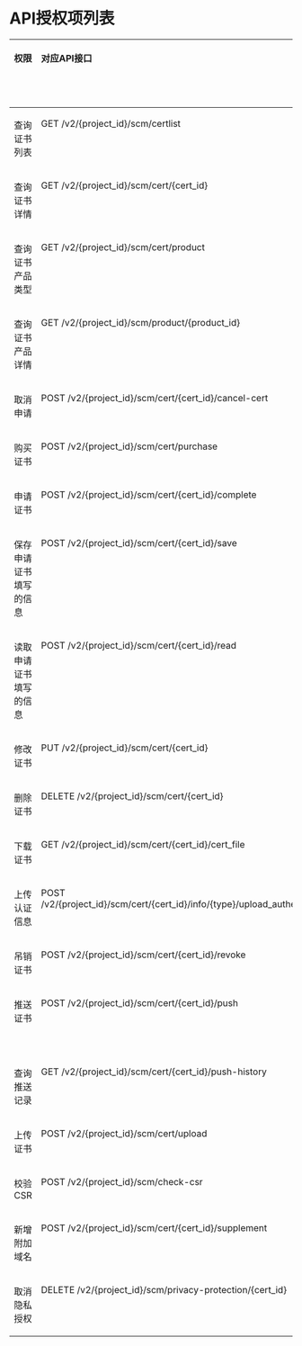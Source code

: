 # API授权项列表<a name="scm_02_0041"></a>

<a name="table17904541184618"></a>
<table><thead align="left"><tr id="row990434134614"><th class="cellrowborder" valign="top" width="15.58%" id="mcps1.1.7.1.1"><p id="p12905341114619"><a name="p12905341114619"></a><a name="p12905341114619"></a>权限</p>
</th>
<th class="cellrowborder" valign="top" width="34.42%" id="mcps1.1.7.1.2"><p id="p53051820144715"><a name="p53051820144715"></a><a name="p53051820144715"></a>对应API接口</p>
</th>
<th class="cellrowborder" valign="top" width="16%" id="mcps1.1.7.1.3"><p id="p390510419461"><a name="p390510419461"></a><a name="p390510419461"></a>授权项（Action）</p>
</th>
<th class="cellrowborder" valign="top" width="16%" id="mcps1.1.7.1.4"><p id="p16559185513472"><a name="p16559185513472"></a><a name="p16559185513472"></a>依赖的授权项</p>
</th>
<th class="cellrowborder" valign="top" width="9%" id="mcps1.1.7.1.5"><p id="p18181050174813"><a name="p18181050174813"></a><a name="p18181050174813"></a>IAM项目</p>
<p id="p1018265014811"><a name="p1018265014811"></a><a name="p1018265014811"></a>(Project)</p>
</th>
<th class="cellrowborder" valign="top" width="9%" id="mcps1.1.7.1.6"><p id="p8748195614484"><a name="p8748195614484"></a><a name="p8748195614484"></a>企业项目</p>
<p id="p127481256174817"><a name="p127481256174817"></a><a name="p127481256174817"></a>(Enterprise Project)</p>
</th>
</tr>
</thead>
<tbody><tr id="row17905941134613"><td class="cellrowborder" valign="top" width="15.58%" headers="mcps1.1.7.1.1 "><p id="p5905441114612"><a name="p5905441114612"></a><a name="p5905441114612"></a>查询证书列表</p>
</td>
<td class="cellrowborder" valign="top" width="34.42%" headers="mcps1.1.7.1.2 "><p id="p1130562044714"><a name="p1130562044714"></a><a name="p1130562044714"></a>GET /v2/{project_id}/scm/certlist</p>
</td>
<td class="cellrowborder" valign="top" width="16%" headers="mcps1.1.7.1.3 "><p id="p3905134114465"><a name="p3905134114465"></a><a name="p3905134114465"></a>scm:cert:list</p>
</td>
<td class="cellrowborder" valign="top" width="16%" headers="mcps1.1.7.1.4 "><p id="p1255916554474"><a name="p1255916554474"></a><a name="p1255916554474"></a>-</p>
</td>
<td class="cellrowborder" valign="top" width="9%" headers="mcps1.1.7.1.5 "><p id="p11546132134813"><a name="p11546132134813"></a><a name="p11546132134813"></a>√</p>
</td>
<td class="cellrowborder" valign="top" width="9%" headers="mcps1.1.7.1.6 "><p id="p36331236204818"><a name="p36331236204818"></a><a name="p36331236204818"></a>x</p>
</td>
</tr>
<tr id="row3905174184615"><td class="cellrowborder" valign="top" width="15.58%" headers="mcps1.1.7.1.1 "><p id="p2905184117466"><a name="p2905184117466"></a><a name="p2905184117466"></a>查询证书详情</p>
</td>
<td class="cellrowborder" valign="top" width="34.42%" headers="mcps1.1.7.1.2 "><p id="p16305162044713"><a name="p16305162044713"></a><a name="p16305162044713"></a>GET /v2/{project_id}/scm/cert/{cert_id}</p>
</td>
<td class="cellrowborder" valign="top" width="16%" headers="mcps1.1.7.1.3 "><p id="p15905341164617"><a name="p15905341164617"></a><a name="p15905341164617"></a>scm:cert:get</p>
</td>
<td class="cellrowborder" valign="top" width="16%" headers="mcps1.1.7.1.4 "><p id="p1955915552473"><a name="p1955915552473"></a><a name="p1955915552473"></a>-</p>
</td>
<td class="cellrowborder" valign="top" width="9%" headers="mcps1.1.7.1.5 "><p id="p434118593490"><a name="p434118593490"></a><a name="p434118593490"></a>√</p>
</td>
<td class="cellrowborder" valign="top" width="9%" headers="mcps1.1.7.1.6 "><p id="p33429594494"><a name="p33429594494"></a><a name="p33429594494"></a>x</p>
</td>
</tr>
<tr id="row79063419461"><td class="cellrowborder" valign="top" width="15.58%" headers="mcps1.1.7.1.1 "><p id="p290644119467"><a name="p290644119467"></a><a name="p290644119467"></a>查询证书产品类型</p>
</td>
<td class="cellrowborder" valign="top" width="34.42%" headers="mcps1.1.7.1.2 "><p id="p530642044711"><a name="p530642044711"></a><a name="p530642044711"></a>GET /v2/{project_id}/scm/cert/product</p>
</td>
<td class="cellrowborder" valign="top" width="16%" headers="mcps1.1.7.1.3 "><p id="p890684120462"><a name="p890684120462"></a><a name="p890684120462"></a>scm:certType:get</p>
</td>
<td class="cellrowborder" valign="top" width="16%" headers="mcps1.1.7.1.4 "><p id="p355925516476"><a name="p355925516476"></a><a name="p355925516476"></a>-</p>
</td>
<td class="cellrowborder" valign="top" width="9%" headers="mcps1.1.7.1.5 "><p id="p16975218507"><a name="p16975218507"></a><a name="p16975218507"></a>√</p>
</td>
<td class="cellrowborder" valign="top" width="9%" headers="mcps1.1.7.1.6 "><p id="p1269810217504"><a name="p1269810217504"></a><a name="p1269810217504"></a>x</p>
</td>
</tr>
<tr id="row9906174194619"><td class="cellrowborder" valign="top" width="15.58%" headers="mcps1.1.7.1.1 "><p id="p109061841104613"><a name="p109061841104613"></a><a name="p109061841104613"></a>查询证书产品详情</p>
</td>
<td class="cellrowborder" valign="top" width="34.42%" headers="mcps1.1.7.1.2 "><p id="p133068206474"><a name="p133068206474"></a><a name="p133068206474"></a>GET /v2/{project_id}/scm/product/{product_id}</p>
</td>
<td class="cellrowborder" valign="top" width="16%" headers="mcps1.1.7.1.3 "><p id="p9907144114463"><a name="p9907144114463"></a><a name="p9907144114463"></a>scm:certProduct:get</p>
</td>
<td class="cellrowborder" valign="top" width="16%" headers="mcps1.1.7.1.4 "><p id="p175595559479"><a name="p175595559479"></a><a name="p175595559479"></a>-</p>
</td>
<td class="cellrowborder" valign="top" width="9%" headers="mcps1.1.7.1.5 "><p id="p153769615013"><a name="p153769615013"></a><a name="p153769615013"></a>√</p>
</td>
<td class="cellrowborder" valign="top" width="9%" headers="mcps1.1.7.1.6 "><p id="p1137611625012"><a name="p1137611625012"></a><a name="p1137611625012"></a>x</p>
</td>
</tr>
<tr id="row9907114118466"><td class="cellrowborder" valign="top" width="15.58%" headers="mcps1.1.7.1.1 "><p id="p0907144174610"><a name="p0907144174610"></a><a name="p0907144174610"></a>取消申请</p>
</td>
<td class="cellrowborder" valign="top" width="34.42%" headers="mcps1.1.7.1.2 "><p id="p133061120124717"><a name="p133061120124717"></a><a name="p133061120124717"></a>POST /v2/{project_id}/scm/cert/{cert_id}/cancel-cert</p>
</td>
<td class="cellrowborder" valign="top" width="16%" headers="mcps1.1.7.1.3 "><p id="p17907204112464"><a name="p17907204112464"></a><a name="p17907204112464"></a>scm:cert:cancel</p>
</td>
<td class="cellrowborder" valign="top" width="16%" headers="mcps1.1.7.1.4 "><p id="p1155955515478"><a name="p1155955515478"></a><a name="p1155955515478"></a>-</p>
</td>
<td class="cellrowborder" valign="top" width="9%" headers="mcps1.1.7.1.5 "><p id="p14240111120504"><a name="p14240111120504"></a><a name="p14240111120504"></a>√</p>
</td>
<td class="cellrowborder" valign="top" width="9%" headers="mcps1.1.7.1.6 "><p id="p10241171135019"><a name="p10241171135019"></a><a name="p10241171135019"></a>x</p>
</td>
</tr>
<tr id="row19151341114619"><td class="cellrowborder" valign="top" width="15.58%" headers="mcps1.1.7.1.1 "><p id="p10915104114616"><a name="p10915104114616"></a><a name="p10915104114616"></a>购买证书</p>
</td>
<td class="cellrowborder" valign="top" width="34.42%" headers="mcps1.1.7.1.2 "><p id="p630632019471"><a name="p630632019471"></a><a name="p630632019471"></a>POST /v2/{project_id}/scm/cert/purchase</p>
</td>
<td class="cellrowborder" valign="top" width="16%" headers="mcps1.1.7.1.3 "><p id="p18915184113469"><a name="p18915184113469"></a><a name="p18915184113469"></a>scm:cert:purchase</p>
</td>
<td class="cellrowborder" valign="top" width="16%" headers="mcps1.1.7.1.4 "><p id="p9559055204716"><a name="p9559055204716"></a><a name="p9559055204716"></a>-</p>
</td>
<td class="cellrowborder" valign="top" width="9%" headers="mcps1.1.7.1.5 "><p id="p17564111619504"><a name="p17564111619504"></a><a name="p17564111619504"></a>√</p>
</td>
<td class="cellrowborder" valign="top" width="9%" headers="mcps1.1.7.1.6 "><p id="p20565181615017"><a name="p20565181615017"></a><a name="p20565181615017"></a>x</p>
</td>
</tr>
<tr id="row1291624113462"><td class="cellrowborder" valign="top" width="15.58%" headers="mcps1.1.7.1.1 "><p id="p991624119461"><a name="p991624119461"></a><a name="p991624119461"></a>申请证书</p>
</td>
<td class="cellrowborder" valign="top" width="34.42%" headers="mcps1.1.7.1.2 "><p id="p153063202477"><a name="p153063202477"></a><a name="p153063202477"></a>POST /v2/{project_id}/scm/cert/{cert_id}/complete</p>
</td>
<td class="cellrowborder" valign="top" width="16%" headers="mcps1.1.7.1.3 "><p id="p1791724111469"><a name="p1791724111469"></a><a name="p1791724111469"></a>scm:cert:complete</p>
</td>
<td class="cellrowborder" valign="top" width="16%" headers="mcps1.1.7.1.4 "><p id="p255913558479"><a name="p255913558479"></a><a name="p255913558479"></a>-</p>
</td>
<td class="cellrowborder" valign="top" width="9%" headers="mcps1.1.7.1.5 "><p id="p1657441865012"><a name="p1657441865012"></a><a name="p1657441865012"></a>√</p>
</td>
<td class="cellrowborder" valign="top" width="9%" headers="mcps1.1.7.1.6 "><p id="p145741218145012"><a name="p145741218145012"></a><a name="p145741218145012"></a>x</p>
</td>
</tr>
<tr id="row79178411460"><td class="cellrowborder" valign="top" width="15.58%" headers="mcps1.1.7.1.1 "><p id="p13917241174616"><a name="p13917241174616"></a><a name="p13917241174616"></a>保存申请证书填写的信息</p>
</td>
<td class="cellrowborder" valign="top" width="34.42%" headers="mcps1.1.7.1.2 "><p id="p530610208474"><a name="p530610208474"></a><a name="p530610208474"></a>POST /v2/{project_id}/scm/cert/{cert_id}/save</p>
</td>
<td class="cellrowborder" valign="top" width="16%" headers="mcps1.1.7.1.3 "><p id="p129171241174612"><a name="p129171241174612"></a><a name="p129171241174612"></a>scm:cert:complete</p>
</td>
<td class="cellrowborder" valign="top" width="16%" headers="mcps1.1.7.1.4 "><p id="p855917558470"><a name="p855917558470"></a><a name="p855917558470"></a>-</p>
</td>
<td class="cellrowborder" valign="top" width="9%" headers="mcps1.1.7.1.5 "><p id="p10497132075018"><a name="p10497132075018"></a><a name="p10497132075018"></a>√</p>
</td>
<td class="cellrowborder" valign="top" width="9%" headers="mcps1.1.7.1.6 "><p id="p18497132017502"><a name="p18497132017502"></a><a name="p18497132017502"></a>x</p>
</td>
</tr>
<tr id="row13917194112465"><td class="cellrowborder" valign="top" width="15.58%" headers="mcps1.1.7.1.1 "><p id="p9917341194614"><a name="p9917341194614"></a><a name="p9917341194614"></a>读取申请证书填写的信息</p>
</td>
<td class="cellrowborder" valign="top" width="34.42%" headers="mcps1.1.7.1.2 "><p id="p5306132015476"><a name="p5306132015476"></a><a name="p5306132015476"></a>POST /v2/{project_id}/scm/cert/{cert_id}/read</p>
</td>
<td class="cellrowborder" valign="top" width="16%" headers="mcps1.1.7.1.3 "><p id="p2917164154616"><a name="p2917164154616"></a><a name="p2917164154616"></a>scm:cert:complete</p>
</td>
<td class="cellrowborder" valign="top" width="16%" headers="mcps1.1.7.1.4 "><p id="p19560145524713"><a name="p19560145524713"></a><a name="p19560145524713"></a>-</p>
</td>
<td class="cellrowborder" valign="top" width="9%" headers="mcps1.1.7.1.5 "><p id="p15312422175020"><a name="p15312422175020"></a><a name="p15312422175020"></a>√</p>
</td>
<td class="cellrowborder" valign="top" width="9%" headers="mcps1.1.7.1.6 "><p id="p331212212506"><a name="p331212212506"></a><a name="p331212212506"></a>x</p>
</td>
</tr>
<tr id="row1791824111468"><td class="cellrowborder" valign="top" width="15.58%" headers="mcps1.1.7.1.1 "><p id="p109180411462"><a name="p109180411462"></a><a name="p109180411462"></a>修改证书</p>
</td>
<td class="cellrowborder" valign="top" width="34.42%" headers="mcps1.1.7.1.2 "><p id="p2307202034713"><a name="p2307202034713"></a><a name="p2307202034713"></a>PUT /v2/{project_id}/scm/cert/{cert_id}</p>
</td>
<td class="cellrowborder" valign="top" width="16%" headers="mcps1.1.7.1.3 "><p id="p15918141114616"><a name="p15918141114616"></a><a name="p15918141114616"></a>scm:cert:edit</p>
</td>
<td class="cellrowborder" valign="top" width="16%" headers="mcps1.1.7.1.4 "><p id="p17560255104717"><a name="p17560255104717"></a><a name="p17560255104717"></a>-</p>
</td>
<td class="cellrowborder" valign="top" width="9%" headers="mcps1.1.7.1.5 "><p id="p146816240503"><a name="p146816240503"></a><a name="p146816240503"></a>√</p>
</td>
<td class="cellrowborder" valign="top" width="9%" headers="mcps1.1.7.1.6 "><p id="p1468152495017"><a name="p1468152495017"></a><a name="p1468152495017"></a>x</p>
</td>
</tr>
<tr id="row19191241104617"><td class="cellrowborder" valign="top" width="15.58%" headers="mcps1.1.7.1.1 "><p id="p6919194118461"><a name="p6919194118461"></a><a name="p6919194118461"></a>删除证书</p>
</td>
<td class="cellrowborder" valign="top" width="34.42%" headers="mcps1.1.7.1.2 "><p id="p6307182074710"><a name="p6307182074710"></a><a name="p6307182074710"></a>DELETE /v2/{project_id}/scm/cert/{cert_id}</p>
</td>
<td class="cellrowborder" valign="top" width="16%" headers="mcps1.1.7.1.3 "><p id="p9919194117467"><a name="p9919194117467"></a><a name="p9919194117467"></a>scm:cert:delete</p>
</td>
<td class="cellrowborder" valign="top" width="16%" headers="mcps1.1.7.1.4 "><p id="p145601455184711"><a name="p145601455184711"></a><a name="p145601455184711"></a>-</p>
</td>
<td class="cellrowborder" valign="top" width="9%" headers="mcps1.1.7.1.5 "><p id="p0461278508"><a name="p0461278508"></a><a name="p0461278508"></a>√</p>
</td>
<td class="cellrowborder" valign="top" width="9%" headers="mcps1.1.7.1.6 "><p id="p13467275506"><a name="p13467275506"></a><a name="p13467275506"></a>x</p>
</td>
</tr>
<tr id="row4919184114618"><td class="cellrowborder" valign="top" width="15.58%" headers="mcps1.1.7.1.1 "><p id="p139198419461"><a name="p139198419461"></a><a name="p139198419461"></a>下载证书</p>
</td>
<td class="cellrowborder" valign="top" width="34.42%" headers="mcps1.1.7.1.2 "><p id="p11307220194719"><a name="p11307220194719"></a><a name="p11307220194719"></a>GET /v2/{project_id}/scm/cert/{cert_id}/cert_file</p>
</td>
<td class="cellrowborder" valign="top" width="16%" headers="mcps1.1.7.1.3 "><p id="p79196411468"><a name="p79196411468"></a><a name="p79196411468"></a>scm:cert:download</p>
</td>
<td class="cellrowborder" valign="top" width="16%" headers="mcps1.1.7.1.4 "><p id="p856095524711"><a name="p856095524711"></a><a name="p856095524711"></a>-</p>
</td>
<td class="cellrowborder" valign="top" width="9%" headers="mcps1.1.7.1.5 "><p id="p19941928115018"><a name="p19941928115018"></a><a name="p19941928115018"></a>√</p>
</td>
<td class="cellrowborder" valign="top" width="9%" headers="mcps1.1.7.1.6 "><p id="p15994152815016"><a name="p15994152815016"></a><a name="p15994152815016"></a>x</p>
</td>
</tr>
<tr id="row19201841174620"><td class="cellrowborder" valign="top" width="15.58%" headers="mcps1.1.7.1.1 "><p id="p1492004117461"><a name="p1492004117461"></a><a name="p1492004117461"></a>上传认证信息</p>
</td>
<td class="cellrowborder" valign="top" width="34.42%" headers="mcps1.1.7.1.2 "><p id="p830718203473"><a name="p830718203473"></a><a name="p830718203473"></a>POST /v2/{project_id}/scm/cert/{cert_id}/info/{type}/upload_authentication</p>
</td>
<td class="cellrowborder" valign="top" width="16%" headers="mcps1.1.7.1.3 "><p id="p17920141124619"><a name="p17920141124619"></a><a name="p17920141124619"></a>scm:cert:complete</p>
</td>
<td class="cellrowborder" valign="top" width="16%" headers="mcps1.1.7.1.4 "><p id="p18560145512473"><a name="p18560145512473"></a><a name="p18560145512473"></a>-</p>
</td>
<td class="cellrowborder" valign="top" width="9%" headers="mcps1.1.7.1.5 "><p id="p1927503117501"><a name="p1927503117501"></a><a name="p1927503117501"></a>√</p>
</td>
<td class="cellrowborder" valign="top" width="9%" headers="mcps1.1.7.1.6 "><p id="p12751131165012"><a name="p12751131165012"></a><a name="p12751131165012"></a>x</p>
</td>
</tr>
<tr id="row1792010411466"><td class="cellrowborder" valign="top" width="15.58%" headers="mcps1.1.7.1.1 "><p id="p7920174114465"><a name="p7920174114465"></a><a name="p7920174114465"></a>吊销证书</p>
</td>
<td class="cellrowborder" valign="top" width="34.42%" headers="mcps1.1.7.1.2 "><p id="p23071420104718"><a name="p23071420104718"></a><a name="p23071420104718"></a>POST /v2/{project_id}/scm/cert/{cert_id}/revoke</p>
</td>
<td class="cellrowborder" valign="top" width="16%" headers="mcps1.1.7.1.3 "><p id="p149203418462"><a name="p149203418462"></a><a name="p149203418462"></a>scm:cert:revoke</p>
</td>
<td class="cellrowborder" valign="top" width="16%" headers="mcps1.1.7.1.4 "><p id="p115607558479"><a name="p115607558479"></a><a name="p115607558479"></a>-</p>
</td>
<td class="cellrowborder" valign="top" width="9%" headers="mcps1.1.7.1.5 "><p id="p226217334502"><a name="p226217334502"></a><a name="p226217334502"></a>√</p>
</td>
<td class="cellrowborder" valign="top" width="9%" headers="mcps1.1.7.1.6 "><p id="p132627332502"><a name="p132627332502"></a><a name="p132627332502"></a>x</p>
</td>
</tr>
<tr id="row169218412468"><td class="cellrowborder" valign="top" width="15.58%" headers="mcps1.1.7.1.1 "><p id="p14921154114619"><a name="p14921154114619"></a><a name="p14921154114619"></a>推送证书</p>
</td>
<td class="cellrowborder" valign="top" width="34.42%" headers="mcps1.1.7.1.2 "><p id="p113071120124718"><a name="p113071120124718"></a><a name="p113071120124718"></a>POST /v2/{project_id}/scm/cert/{cert_id}/push</p>
</td>
<td class="cellrowborder" valign="top" width="16%" headers="mcps1.1.7.1.3 "><p id="p69211241204614"><a name="p69211241204614"></a><a name="p69211241204614"></a>scm:cert:push</p>
</td>
<td class="cellrowborder" valign="top" width="16%" headers="mcps1.1.7.1.4 "><p id="p192118411461"><a name="p192118411461"></a><a name="p192118411461"></a>推送至CDN时，还需要添加如下授权项：</p>
<p id="p13921441154616"><a name="p13921441154616"></a><a name="p13921441154616"></a>cdn:configuration:queryHttpsConf</p>
</td>
<td class="cellrowborder" valign="top" width="9%" headers="mcps1.1.7.1.5 "><p id="p79706347506"><a name="p79706347506"></a><a name="p79706347506"></a>√</p>
</td>
<td class="cellrowborder" valign="top" width="9%" headers="mcps1.1.7.1.6 "><p id="p109701034145012"><a name="p109701034145012"></a><a name="p109701034145012"></a>x</p>
</td>
</tr>
<tr id="row13922164104611"><td class="cellrowborder" valign="top" width="15.58%" headers="mcps1.1.7.1.1 "><p id="p1992274134611"><a name="p1992274134611"></a><a name="p1992274134611"></a>查询推送记录</p>
</td>
<td class="cellrowborder" valign="top" width="34.42%" headers="mcps1.1.7.1.2 "><p id="p19307152014476"><a name="p19307152014476"></a><a name="p19307152014476"></a>GET /v2/{project_id}/scm/cert/{cert_id}/push-history</p>
</td>
<td class="cellrowborder" valign="top" width="16%" headers="mcps1.1.7.1.3 "><p id="p19221141204618"><a name="p19221141204618"></a><a name="p19221141204618"></a>scm:pushHistory:list</p>
</td>
<td class="cellrowborder" valign="top" width="16%" headers="mcps1.1.7.1.4 "><p id="p856085514718"><a name="p856085514718"></a><a name="p856085514718"></a>-</p>
</td>
<td class="cellrowborder" valign="top" width="9%" headers="mcps1.1.7.1.5 "><p id="p111331337165020"><a name="p111331337165020"></a><a name="p111331337165020"></a>√</p>
</td>
<td class="cellrowborder" valign="top" width="9%" headers="mcps1.1.7.1.6 "><p id="p41349370500"><a name="p41349370500"></a><a name="p41349370500"></a>x</p>
</td>
</tr>
<tr id="row1592254144611"><td class="cellrowborder" valign="top" width="15.58%" headers="mcps1.1.7.1.1 "><p id="p5922184120466"><a name="p5922184120466"></a><a name="p5922184120466"></a>上传证书</p>
</td>
<td class="cellrowborder" valign="top" width="34.42%" headers="mcps1.1.7.1.2 "><p id="p5307420194712"><a name="p5307420194712"></a><a name="p5307420194712"></a>POST /v2/{project_id}/scm/cert/upload</p>
</td>
<td class="cellrowborder" valign="top" width="16%" headers="mcps1.1.7.1.3 "><p id="p139221141174612"><a name="p139221141174612"></a><a name="p139221141174612"></a>scm:cert:upload</p>
</td>
<td class="cellrowborder" valign="top" width="16%" headers="mcps1.1.7.1.4 "><p id="p256015554710"><a name="p256015554710"></a><a name="p256015554710"></a>-</p>
</td>
<td class="cellrowborder" valign="top" width="9%" headers="mcps1.1.7.1.5 "><p id="p37861438195014"><a name="p37861438195014"></a><a name="p37861438195014"></a>√</p>
</td>
<td class="cellrowborder" valign="top" width="9%" headers="mcps1.1.7.1.6 "><p id="p07861438105019"><a name="p07861438105019"></a><a name="p07861438105019"></a>x</p>
</td>
</tr>
<tr id="row892344114616"><td class="cellrowborder" valign="top" width="15.58%" headers="mcps1.1.7.1.1 "><p id="p18923114117461"><a name="p18923114117461"></a><a name="p18923114117461"></a>校验CSR</p>
</td>
<td class="cellrowborder" valign="top" width="34.42%" headers="mcps1.1.7.1.2 "><p id="p1230812207479"><a name="p1230812207479"></a><a name="p1230812207479"></a>POST /v2/{project_id}/scm/check-csr</p>
</td>
<td class="cellrowborder" valign="top" width="16%" headers="mcps1.1.7.1.3 "><p id="p192354154613"><a name="p192354154613"></a><a name="p192354154613"></a>scm:cert:complete</p>
</td>
<td class="cellrowborder" valign="top" width="16%" headers="mcps1.1.7.1.4 "><p id="p125601355204713"><a name="p125601355204713"></a><a name="p125601355204713"></a>-</p>
</td>
<td class="cellrowborder" valign="top" width="9%" headers="mcps1.1.7.1.5 "><p id="p177331440105014"><a name="p177331440105014"></a><a name="p177331440105014"></a>√</p>
</td>
<td class="cellrowborder" valign="top" width="9%" headers="mcps1.1.7.1.6 "><p id="p67331040195012"><a name="p67331040195012"></a><a name="p67331040195012"></a>x</p>
</td>
</tr>
<tr id="row1923641184615"><td class="cellrowborder" valign="top" width="15.58%" headers="mcps1.1.7.1.1 "><p id="p2924141194617"><a name="p2924141194617"></a><a name="p2924141194617"></a>新增附加域名</p>
</td>
<td class="cellrowborder" valign="top" width="34.42%" headers="mcps1.1.7.1.2 "><p id="p6308620104717"><a name="p6308620104717"></a><a name="p6308620104717"></a>POST /v2/{project_id}/scm/cert/{cert_id}/supplement</p>
</td>
<td class="cellrowborder" valign="top" width="16%" headers="mcps1.1.7.1.3 "><p id="p192417412466"><a name="p192417412466"></a><a name="p192417412466"></a>scm:cert:supplement</p>
</td>
<td class="cellrowborder" valign="top" width="16%" headers="mcps1.1.7.1.4 "><p id="p9560115510478"><a name="p9560115510478"></a><a name="p9560115510478"></a>-</p>
</td>
<td class="cellrowborder" valign="top" width="9%" headers="mcps1.1.7.1.5 "><p id="p31861542135015"><a name="p31861542135015"></a><a name="p31861542135015"></a>√</p>
</td>
<td class="cellrowborder" valign="top" width="9%" headers="mcps1.1.7.1.6 "><p id="p718694220502"><a name="p718694220502"></a><a name="p718694220502"></a>x</p>
</td>
</tr>
<tr id="row79252411465"><td class="cellrowborder" valign="top" width="15.58%" headers="mcps1.1.7.1.1 "><p id="p592564134616"><a name="p592564134616"></a><a name="p592564134616"></a>取消隐私授权</p>
</td>
<td class="cellrowborder" valign="top" width="34.42%" headers="mcps1.1.7.1.2 "><p id="p730812205474"><a name="p730812205474"></a><a name="p730812205474"></a>DELETE /v2/{project_id}/scm/privacy-protection/{cert_id}</p>
</td>
<td class="cellrowborder" valign="top" width="16%" headers="mcps1.1.7.1.3 "><p id="p15925134117466"><a name="p15925134117466"></a><a name="p15925134117466"></a>scm:privacyProtection:delete</p>
</td>
<td class="cellrowborder" valign="top" width="16%" headers="mcps1.1.7.1.4 "><p id="p1256085574716"><a name="p1256085574716"></a><a name="p1256085574716"></a>-</p>
</td>
<td class="cellrowborder" valign="top" width="9%" headers="mcps1.1.7.1.5 "><p id="p399414314506"><a name="p399414314506"></a><a name="p399414314506"></a>√</p>
</td>
<td class="cellrowborder" valign="top" width="9%" headers="mcps1.1.7.1.6 "><p id="p17994144317500"><a name="p17994144317500"></a><a name="p17994144317500"></a>x</p>
</td>
</tr>
</tbody>
</table>

